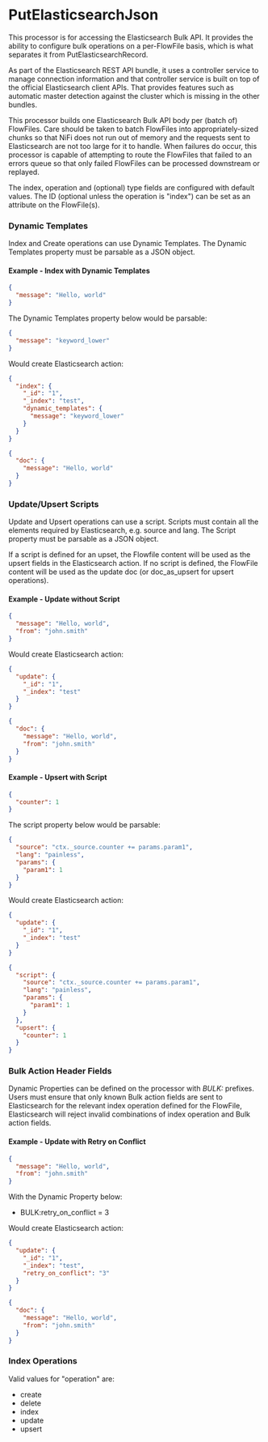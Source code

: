 <!--
  Licensed to the Apache Software Foundation (ASF) under one or more
  contributor license agreements.  See the NOTICE file distributed with
  this work for additional information regarding copyright ownership.
  The ASF licenses this file to You under the Apache License, Version 2.0
  (the "License"); you may not use this file except in compliance with
  the License.  You may obtain a copy of the License at
      http://www.apache.org/licenses/LICENSE-2.0
  Unless required by applicable law or agreed to in writing, software
  distributed under the License is distributed on an "AS IS" BASIS,
  WITHOUT WARRANTIES OR CONDITIONS OF ANY KIND, either express or implied.
  See the License for the specific language governing permissions and
  limitations under the License.
-->

# PutElasticsearchJson

This processor is for accessing the Elasticsearch Bulk API. It provides the ability to configure bulk operations on a
per-FlowFile basis, which is what separates it from PutElasticsearchRecord.

As part of the Elasticsearch REST API bundle, it uses a controller service to manage connection information and that
controller service is built on top of the official Elasticsearch client APIs. That provides features such as automatic
master detection against the cluster which is missing in the other bundles.

This processor builds one Elasticsearch Bulk API body per (batch of) FlowFiles. Care should be taken to batch FlowFiles
into appropriately-sized chunks so that NiFi does not run out of memory and the requests sent to Elasticsearch are not
too large for it to handle. When failures do occur, this processor is capable of attempting to route the FlowFiles that
failed to an errors queue so that only failed FlowFiles can be processed downstream or replayed.

The index, operation and (optional) type fields are configured with default values. The ID (optional unless the
operation is "index") can be set as an attribute on the FlowFile(s).

### Dynamic Templates

Index and Create operations can use Dynamic Templates. The Dynamic Templates property must be parsable as a JSON object.

#### Example - Index with Dynamic Templates

```json
{
  "message": "Hello, world"
}
```

The Dynamic Templates property below would be parsable:

```json
{
  "message": "keyword_lower"
}
```

Would create Elasticsearch action:

```json
{
  "index": {
    "_id": "1",
    "_index": "test",
    "dynamic_templates": {
      "message": "keyword_lower"
    }
  }
}
```

```json
{
  "doc": {
    "message": "Hello, world"
  }
}
```

### Update/Upsert Scripts

Update and Upsert operations can use a script. Scripts must contain all the elements required by Elasticsearch, e.g.
source and lang. The Script property must be parsable as a JSON object.

If a script is defined for an upset, the Flowfile content will be used as the upsert fields in the Elasticsearch action.
If no script is defined, the FlowFile content will be used as the update doc (or doc\_as\_upsert for upsert operations).

#### Example - Update without Script

```json
{
  "message": "Hello, world",
  "from": "john.smith"
}
```

Would create Elasticsearch action:

```json
{
  "update": {
    "_id": "1",
    "_index": "test"
  }
}
```

```json
{
  "doc": {
    "message": "Hello, world",
    "from": "john.smith"
  }
}
```

#### Example - Upsert with Script

```json
{
  "counter": 1
}
```

The script property below would be parsable:

```json
{
  "source": "ctx._source.counter += params.param1",
  "lang": "painless",
  "params": {
    "param1": 1
  }
}
```

Would create Elasticsearch action:

```json
{
  "update": {
    "_id": "1",
    "_index": "test"
  }
}
```

```json
{
  "script": {
    "source": "ctx._source.counter += params.param1",
    "lang": "painless",
    "params": {
      "param1": 1
    }
  },
  "upsert": {
    "counter": 1
  }
}
```

### Bulk Action Header Fields

Dynamic Properties can be defined on the processor with _BULK:_ prefixes. Users must ensure that only known Bulk action
fields are sent to Elasticsearch for the relevant index operation defined for the FlowFile, Elasticsearch will reject
invalid combinations of index operation and Bulk action fields.

#### Example - Update with Retry on Conflict

```json
{
  "message": "Hello, world",
  "from": "john.smith"
}
```

With the Dynamic Property below:

* BULK:retry\_on\_conflict = 3

Would create Elasticsearch action:

```json
{
  "update": {
    "_id": "1",
    "_index": "test",
    "retry_on_conflict": "3"
  }
}
```

```json
{
  "doc": {
    "message": "Hello, world",
    "from": "john.smith"
  }
}
```

### Index Operations

Valid values for "operation" are:

* create
* delete
* index
* update
* upsert